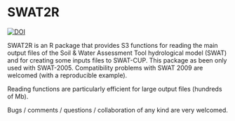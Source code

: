 SWAT2R
======
[![DOI](https://zenodo.org/badge/16503/hzambran/SWAT2R.svg)](https://zenodo.org/badge/latestdoi/16503/hzambran/SWAT2R)

SWAT2R is an R package that provides S3 functions for reading the main output files of the Soil & Water Assessment Tool hydrological model (SWAT) and for creating some inputs files to SWAT-CUP. This package as been only used with SWAT-2005. Compatibility problems with SWAT 2009 are welcomed (with a reproducible example).

Reading functions are particularly efficient for large output files (hundreds of Mb).

Bugs / comments / questions / collaboration of any kind are very welcomed.
